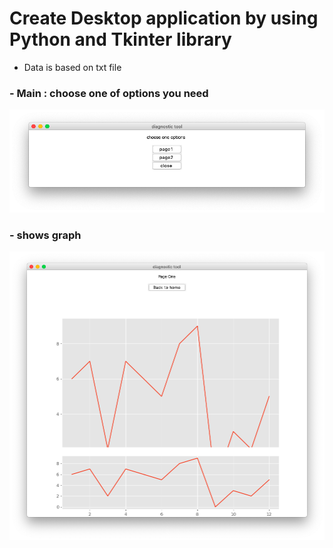 # Create Desktop application by using Python and Tkinter library

- Data is based on txt file



### - Main : choose one of options you need

![tkinter_main](tkinter_main.png)



### - shows graph

![tkinter_main](tkinter_page2.png)